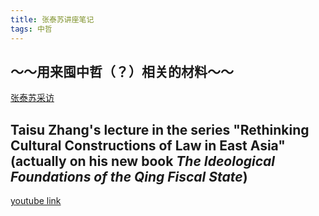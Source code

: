 ```yaml
---
title: 张泰苏讲座笔记
tags: 中哲
---
```


## ～～用来囤中哲（？）相关的材料～～ 
<!-- more-->

[张泰苏采访](https://www.chineseinla.com/f/page_viewtopic/t_1746402.html)

## Taisu Zhang's lecture in the series "Rethinking Cultural Constructions of Law in East Asia" (actually on his new book *The Ideological Foundations of the Qing Fiscal State*)
[youtube link](https://www.youtube.com/watch?v=fjs46g1IDN8&t=6898s)
